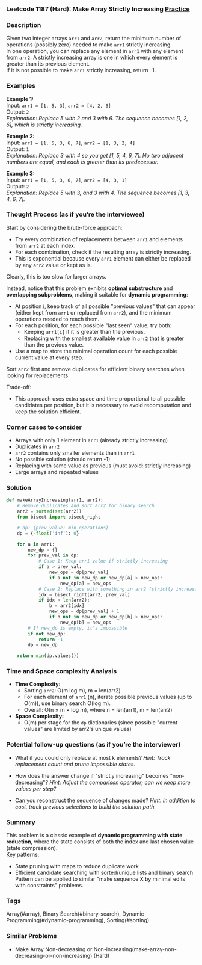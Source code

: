 ### Leetcode 1187 (Hard): Make Array Strictly Increasing [Practice](https://leetcode.com/problems/make-array-strictly-increasing)

### Description  
Given two integer arrays `arr1` and `arr2`, return the minimum number of operations (possibly zero) needed to make `arr1` strictly increasing.  
In one operation, you can replace any element in `arr1` with any element from `arr2`. A strictly increasing array is one in which every element is greater than its previous element.  
If it is not possible to make `arr1` strictly increasing, return -1.

### Examples  

**Example 1:**  
Input: `arr1 = [1, 5, 3]`, `arr2 = [4, 2, 6]`  
Output: `2`  
*Explanation: Replace 5 with 2 and 3 with 6. The sequence becomes [1, 2, 6], which is strictly increasing.*

**Example 2:**  
Input: `arr1 = [1, 5, 3, 6, 7]`, `arr2 = [1, 3, 2, 4]`  
Output: `1`  
*Explanation: Replace 3 with 4 so you get [1, 5, 4, 6, 7]. No two adjacent numbers are equal, and each is greater than its predecessor.*

**Example 3:**  
Input: `arr1 = [1, 5, 3, 6, 7]`, `arr2 = [4, 3, 1]`  
Output: `2`  
*Explanation: Replace 5 with 3, and 3 with 4. The sequence becomes [1, 3, 4, 6, 7].*

### Thought Process (as if you’re the interviewee)  
Start by considering the brute-force approach:  
- Try every combination of replacements between `arr1` and elements from `arr2` at each index.  
- For each combination, check if the resulting array is strictly increasing.
- This is exponential because every `arr1` element can either be replaced by any `arr2` value or kept as is.

Clearly, this is too slow for larger arrays.

Instead, notice that this problem exhibits **optimal substructure** and **overlapping subproblems**, making it suitable for **dynamic programming**:
- At position i, keep track of all possible "previous values" that can appear (either kept from `arr1` or replaced from `arr2`), and the minimum operations needed to reach them.
- For each position, for each possible "last seen" value, try both:
  - Keeping `arr1[i]` if it is greater than the previous.
  - Replacing with the smallest available value in `arr2` that is greater than the previous value.
- Use a map to store the minimal operation count for each possible current value at every step.

Sort `arr2` first and remove duplicates for efficient binary searches when looking for replacements.

Trade-off:  
- This approach uses extra space and time proportional to all possible candidates per position, but it is necessary to avoid recomputation and keep the solution efficient.

### Corner cases to consider  
- Arrays with only 1 element in `arr1` (already strictly increasing)
- Duplicates in `arr2`
- `arr2` contains only smaller elements than in `arr1`
- No possible solution (should return -1)
- Replacing with same value as previous (must avoid: strictly increasing)
- Large arrays and repeated values

### Solution

```python
def makeArrayIncreasing(arr1, arr2):
    # Remove duplicates and sort arr2 for binary search
    arr2 = sorted(set(arr2))
    from bisect import bisect_right

    # dp: {prev_value: min_operations}
    dp = {-float('inf'): 0}

    for a in arr1:
        new_dp = {}
        for prev_val in dp:
            # Case 1: Keep arr1 value if strictly increasing
            if a > prev_val:
                new_ops = dp[prev_val]
                if a not in new_dp or new_dp[a] > new_ops:
                    new_dp[a] = new_ops
            # Case 2: Replace with something in arr2 (strictly increasing)
            idx = bisect_right(arr2, prev_val)
            if idx < len(arr2):
                b = arr2[idx]
                new_ops = dp[prev_val] + 1
                if b not in new_dp or new_dp[b] > new_ops:
                    new_dp[b] = new_ops
        # If new_dp is empty, it's impossible
        if not new_dp:
            return -1
        dp = new_dp

    return min(dp.values())
```

### Time and Space complexity Analysis  

- **Time Complexity:**  
  - Sorting `arr2`: O(m log m), m = len(arr2)
  - For each element of `arr1` (n), iterate possible previous values (up to O(m)), use binary search O(log m).
  - Overall: O(n × m × log m), where n = len(arr1), m = len(arr2)
- **Space Complexity:**  
  - O(m) per stage for the `dp` dictionaries (since possible "current values" are limited by arr2's unique values)

### Potential follow-up questions (as if you’re the interviewer)  

- What if you could only replace at most k elements?
  *Hint: Track replacement count and prune impossible states.*

- How does the answer change if "strictly increasing" becomes "non-decreasing"?
  *Hint: Adjust the comparison operator; can we keep more values per step?*

- Can you reconstruct the sequence of changes made?
  *Hint: In addition to cost, track previous selections to build the solution path.*

### Summary
This problem is a classic example of **dynamic programming with state reduction**, where the state consists of both the index and last chosen value (state compression).  
Key patterns:
- State pruning with maps to reduce duplicate work
- Efficient candidate searching with sorted/unique lists and binary search  
Pattern can be applied to similar "make sequence X by minimal edits with constraints" problems.

### Tags
Array(#array), Binary Search(#binary-search), Dynamic Programming(#dynamic-programming), Sorting(#sorting)

### Similar Problems
- Make Array Non-decreasing or Non-increasing(make-array-non-decreasing-or-non-increasing) (Hard)